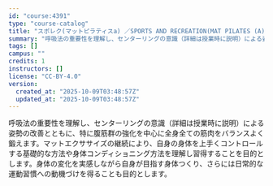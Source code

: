 ```yaml
---
id: "course:4391"
type: "course-catalog"
title: "スポレク(マットピラティスa) ／SPORTS AND RECREATION(MAT PILATES (A))"
summary: "呼吸法の重要性を理解し、センターリングの意識（詳細は授業時に説明）による姿勢の改善とともに、特に腹筋群の強化を中心に全身全ての筋肉をバランスよく鍛えます。マットエクササイズの継続により、自身の身体を上手くコントロールする基礎的な方法や身体コ…"
tags: []
campus: ""
credits: 1
instructors: []
license: "CC-BY-4.0"
version:
  created_at: "2025-10-09T03:48:57Z"
  updated_at: "2025-10-09T03:48:57Z"
---
```

呼吸法の重要性を理解し、センターリングの意識（詳細は授業時に説明）による姿勢の改善とともに、特に腹筋群の強化を中心に全身全ての筋肉をバランスよく鍛えます。マットエクササイズの継続により、自身の身体を上手くコントロールする基礎的な方法や身体コンディショニング方法を理解し習得することを目的とします。身体の変化を実感しながら自身が目指す身体つくり、さらには日常的な運動習慣への動機づけを得ることも目的とします。
